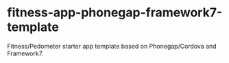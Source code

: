 # fitness-app-phonegap-framework7-template
Fitness/Pedometer starter app template based on Phonegap/Cordova and Framework7.

